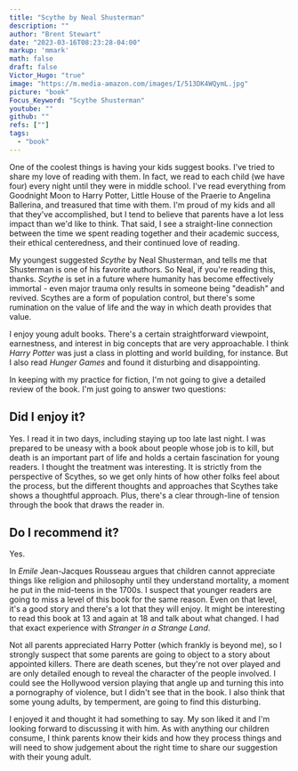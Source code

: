 ```yaml
---
title: "Scythe by Neal Shusterman"
description: ""
author: "Brent Stewart"
date: "2023-03-16T08:23:28-04:00"
markup: 'mmark'
math: false
draft: false
Victor_Hugo: "true"
image: "https://m.media-amazon.com/images/I/513DK4WQymL.jpg"
picture: "book"
Focus_Keyword: "Scythe Shusterman"
youtube: ""
github: ""
refs: [""]
tags:
  - "book"
---
```


One of the coolest things is having your kids suggest books.  I've tried to share my love of reading with them.  In fact, we read to each child (we have four) every night until they were in middle school.  I've read everything from Goodnight Moon to Harry Potter, Little House of the Praerie to Angelina Ballerina, and treasured that time with them.  I'm proud of my kids and all that they've accomplished, but I tend to believe that parents have a lot less impact than we'd like to think.  That said, I see a straight-line connection between the time we spent reading together and their academic success, their ethical centeredness, and their continued love of reading.

My youngest suggested _Scythe_ by Neal Shusterman, and tells me that Shusterman is one of his favorite authors.  So Neal, if you're reading this, thanks.  _Scythe_ is set in a future where humanity has become effectively immortal - even major trauma only results in someone being "deadish" and revived.  Scythes are a form of population control, but there's some rumination on the value of life and the way in which death provides that value.

I enjoy young adult books.  There's a certain straightforward viewpoint, earnestness, and interest in big concepts that are very approachable.  I think _Harry Potter_ was just a class in plotting and world building, for instance.  But I also read _Hunger Games_ and found it disturbing and disappointing.

In keeping with my practice for fiction, I'm not going to give a detailed review of the book.  I'm just going to answer two questions:

## Did I enjoy it?
Yes.  I read it in two days, including staying up too late last night.  I was prepared to be uneasy with a book about people whose job is to kill, but death is an important part of life and holds a certain fascination for young readers.  I thought the treatment was interesting.  It is strictly from the perspective of Scythes, so we get only hints of how other folks feel about the process, but the different thoughts and approaches that Scythes take shows a thoughtful approach.  Plus, there's a clear through-line of tension through the book that draws the reader in.


## Do I recommend it?

Yes.

In _Emile_ Jean-Jacques Rousseau argues that children cannot appreciate things like religion and philosophy until they understand mortality, a moment he put in the mid-teens in the 1700s.  I suspect that younger readers are going to miss a level of this book for the same reason.  Even on that level, it's a good story and there's a lot that they will enjoy.  It might be interesting to read this book at 13 and again at 18 and talk about what changed.  I had that exact experience with _Stranger in a Strange Land_.

Not all parents appreciated Harry Potter (which frankly is beyond me), so I strongly suspect that some parents are going to object to a story about appointed killers.  There are death scenes, but they're not over played and are only detailed enough to reveal the character of the people involved.  I could see the Hollywood version playing that angle up and turning this into a pornography of violence, but I didn't see that in the book.  I also think that some young adults, by temperment, are going to find this disturbing.

I enjoyed it and thought it had something to say.  My son liked it and I'm looking forward to discussing it with him.  As with anything our children consume, I think parents know their kids and how they process things and will need to show judgement about the right time to share our suggestion with their young adult.